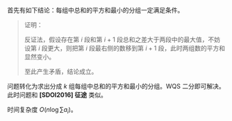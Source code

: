 首先有如下结论：每组中总和的平方和最小的分组一定满足条件。

> 证明：
> 
> 反证法，假设存在第 $i$ 段和第 $i+1$ 段总和之差大于两段中的最大值，不妨设第 $i$ 段更大，则把第 $i$ 段最右侧的数移到第 $i+1$ 段，此时两组数的平方和显然变小。
> 
> 至此产生矛盾，结论成立。

问题转化为求出分成 $k$ 组每组中总和的平方和最小的分组。WQS 二分即可解决。此时问题和 **\[SDOI2016\] 征途** 类似。

时间复杂度 $O(n\log\sum a_i)$。
